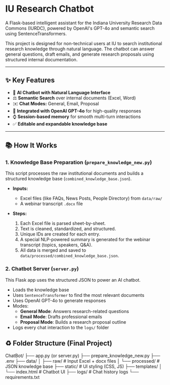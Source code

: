 # IU Research Chatbot

A Flask-based intelligent assistant for the Indiana University Research Data Commons (IURDC), powered by OpenAI's GPT-4o and semantic search using SentenceTransformers.

This project is designed for non-technical users at IU to search institutional research knowledge through natural language. The chatbot can answer general questions, draft emails, and generate research proposals using structured internal documentation.

---

## ✨ Key Features

- 🤖 **AI Chatbot with Natural Language Interface**
- ⚖️ **Semantic Search** over internal documents (Excel, Word)
- ✉️ **Chat Modes:** General, Email, Proposal
- 🔗 **Integrated with OpenAI GPT-4o** for high-quality responses
- ⌚ **Session-based memory** for smooth multi-turn interactions
- ✅ **Editable and expandable knowledge base**

---

## 📚 How It Works

### 1. Knowledge Base Preparation (`prepare_knowledge_new.py`)

This script processes the raw institutional documents and builds a structured knowledge base (`combined_knowledge_base.json`).

- **Inputs:**
  - Excel files (like FAQs, News Posts, People Directory) from `data/raw/`
  - A webinar transcript `.docx` file

- **Steps:**
  1. Each Excel file is parsed sheet-by-sheet.
  2. Text is cleaned, standardized, and structured.
  3. Unique IDs are created for each entry.
  4. A special NLP-powered summary is generated for the webinar transcript (topics, speakers, Q&A).
  5. All data is merged and saved to `data/processed/combined_knowledge_base.json`.

### 2. Chatbot Server (`server.py`)

This Flask app uses the structured JSON to power an AI chatbot.

- Loads the knowledge base
- Uses `SentenceTransformer` to find the most relevant documents
- Uses OpenAI GPT-4o to generate responses
- Modes:
  - **General Mode**: Answers research-related questions
  - **Email Mode**: Drafts professional emails
  - **Proposal Mode**: Builds a research proposal outline
- Logs every chat interaction to the `logs/` folder


## ♻️ Folder Structure (Final Project)

ChatBot/ 
├── app.py (or server.py) ├── prepare_knowledge_new.py ├── .env ├── data/ │ ├── raw/ # Input Excel + docx files │ └── processed/ # JSON knowledge base ├── static/ # UI styling (CSS, JS) ├── templates/ │ └── index.html # Chatbot UI ├── logs/ # Chat history logs └── requirements.txt
